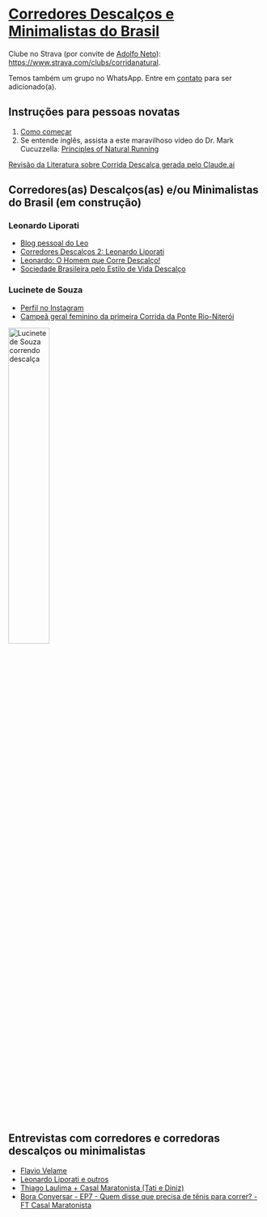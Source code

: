 # [Corredores Descalços e Minimalistas do Brasil](https://bit.ly/4bDxde6)

Clube no Strava (por convite de [Adolfo Neto](https://www.strava.com/athletes/1050605)): <https://www.strava.com/clubs/corridanatural>.

Temos também um grupo no WhatsApp. Entre em [contato](mailto:adolfo.usp@gmail.com) para ser adicionado(a). 

## Instruções para pessoas novatas

1. [Como começar](https://pes-descalcos.org/run/index.php?n=CorredoresDescal%e7os.ComoCome%e7ar)
1. Se entende inglês, assista a este maravilhoso vídeo do Dr. Mark Cucuzzella: [Principles of Natural Running](https://youtu.be/zSIDRHUWlVo?si=nLQ0xwtTa-Eg4CZj)

[Revisão da Literatura sobre Corrida Descalça gerada pelo Claude.ai](arquivos/RevisaodaLiteraturaCorridaDescalcaGeradaPorIA.pdf)


## Corredores(as) Descalços(as) e/ou Minimalistas do Brasil (em construção)

### Leonardo Liporati
  - [Blog pessoal do Leo](https://correndo-descalco.blogspot.com/) 
  - [Corredores Descalços 2: Leonardo Liporati](https://professoradolfo.blogspot.com/2012/04/corredores-descalcos-2-leonardo.html) 
  - [Leonardo: O Homem que Corre Descalço!](https://transpirando.com/2009/08/26/leonardo-o-homem-que-corre-descalco/)
  - [Sociedade Brasileira pelo Estilo de Vida Descalço](https://pes-descalcos.org/)

### Lucinete de Souza
  - [Perfil no Instagram](https://www.instagram.com/lucinetedesouzaatleta/)
  - [Campeã geral feminino da primeira Corrida da Ponte Rio-Niterói](https://www.instagram.com/p/DD68WF3uGzh/)


<img src="https://github.com/user-attachments/assets/a8ff4784-f4e5-4558-b54a-bcbe7aa65704" alt="Lucinete de Souza correndo descalça" width="40%">


## Entrevistas com corredores e corredoras descalços ou minimalistas 

- [Flavio Velame](https://youtu.be/0Pjr3cpt8h8?si=LDzoMx7x_scQ6meT&sfnsn=wiwspwa)
- [Leonardo Liporati e outros](https://youtu.be/0gRUocHh0aI)
- [Thiago Laulima + Casal Maratonista (Tati e Diniz)](https://www.instagram.com/reel/C1kuKqrxgpR/)
- [Bora Conversar - EP7 - Quem disse que precisa de tênis para correr? - FT Casal Maratonista](https://www.youtube.com/watch?v=YyArClKT6Gg)
